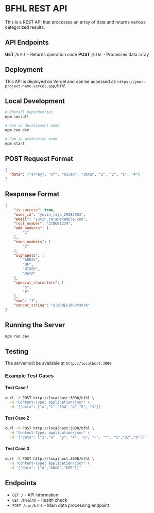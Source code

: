 # BFHL REST API

This is a REST API that processes an array of data and returns various categorized results.

## API Endpoints

**GET** `/bfhl` - Returns operation code
**POST** `/bfhl` - Processes data array

## Deployment

This API is deployed on Vercel and can be accessed at: `https://your-project-name.vercel.app/bfhl`

## Local Development

```bash
# Install dependencies
npm install

# Run in development mode
npm run dev

# Run in production mode
npm start
```

## POST Request Format

```json
{
  "data": ["array", "of", "mixed", "data", "1", "2", "$", "#"]
}
```

## Response Format

```json
{
    "is_success": true,
    "user_id": "yuvin_raja_29082003",
    "email": "yuvin.raja@example.com",
    "roll_number": "21BCE1234",
    "odd_numbers": [
        "1"
    ],
    "even_numbers": [
        "2"
    ],
    "alphabets": [
        "ARRAY",
        "OF",
        "MIXED",
        "DATA"
    ],
    "special_characters": [
        "$",
        "#"
    ],
    "sum": "3",
    "concat_string": "aTaDdExImFoYaRrA"
}
```

## Running the Server

```bash
npm run dev
```

## Testing

The server will be available at `http://localhost:3000`

### Example Test Cases

#### Test Case 1

```bash
curl -X POST http://localhost:3000/bfhl \
  -H "Content-Type: application/json" \
  -d '{"data": ["a","1","334","4","R", "$"]}'
```

#### Test Case 2

```bash
curl -X POST http://localhost:3000/bfhl \
  -H "Content-Type: application/json" \
  -d '{"data": ["2","a", "y", "4", "&", "-", "*", "5","92","b"]}'
```

#### Test Case 3

```bash
curl -X POST http://localhost:3000/bfhl \
  -H "Content-Type: application/json" \
  -d '{"data": ["A","ABcD","DOE"]}'
```

## Endpoints

- `GET /` - API information
- `GET /health` - Health check
- `POST /api/bfhl` - Main data processing endpoint
